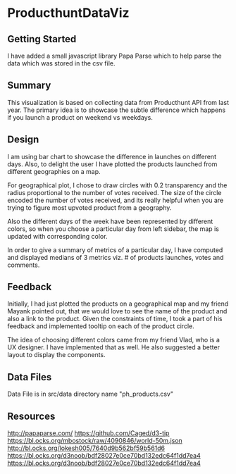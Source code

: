 # ProducthuntDataViz

## Getting Started

I have added a small javascript library Papa Parse which to help parse the data which was stored in the csv file.


## Summary
This visualization is based on collecting data from Producthunt API from last year. The primary idea is to showcase the 
subtle difference which happens if you launch a product on weekend vs weekdays.
 

## Design

I am using bar chart to showcase the difference in launches on different days. Also, to delight 
the user I have plotted the products launched from different geographies on a map.

For geographical plot, I chose to draw circles with 0.2 transparency and the radius proportional 
to the number of votes received. The size of the circle encoded the number of votes received, and 
its really helpful when you are trying to figure most upvoted product from a geography.

Also the different days of the week have been represented by different colors, so when you choose
a particular day from left sidebar, the map is updated with corresponding color.

In order to give a summary of metrics of a particular day, I have computed and displayed medians 
of 3 metrics viz. # of products launches, votes and comments.


## Feedback
Initially, I had just plotted the products on a geographical map and my friend Mayank pointed out,
that we would love to see the name of the product and also a link to the product.
Given the constraints of time, I took a part of his feedback and implemented tooltip on each of the 
product circle.

The idea of choosing different colors came from my friend Vlad, who is a UX designer. I have implemented that as well.
He also suggested a better layout to display the components.


## Data Files
Data File is in src/data directory name "ph_products.csv"


## Resources
http://papaparse.com/
https://github.com/Caged/d3-tip
https://bl.ocks.org/mbostock/raw/4090846/world-50m.json
http://bl.ocks.org/lokesh005/7640d9b562bf59b561d6
https://bl.ocks.org/d3noob/bdf28027e0ce70bd132edc64f1dd7ea4
https://bl.ocks.org/d3noob/bdf28027e0ce70bd132edc64f1dd7ea4

